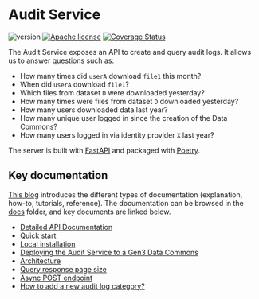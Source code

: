 # Audit Service

![version](https://img.shields.io/github/release/uc-cdis/audit-service.svg) [![Apache license](http://img.shields.io/badge/license-Apache-blue.svg?style=flat)](LICENSE) [![Coverage Status](https://coveralls.io/repos/github/uc-cdis/audit-service/badge.svg?branch=master)](https://coveralls.io/github/uc-cdis/audit-service?branch=master)

The Audit Service exposes an API to create and query audit logs. It allows us to answer questions such as:
- How many times did `userA` download `file1` this month?
- When did `userA` download `file1`?
- Which files from dataset `D` were downloaded yesterday?
- How many times were files from dataset `D` downloaded yesterday?
- How many users downloaded data last year?
- How many unique user logged in since the creation of the Data Commons?
- How many users logged in via identity provider `X` last year?

The server is built with [FastAPI](https://fastapi.tiangolo.com/) and packaged with [Poetry](https://poetry.eustace.io/).

## Key documentation

[This blog](https://documentation.divio.com/introduction/) introduces the different types of documentation (explanation, how-to, tutorials, reference). The documentation can be browsed in the [docs](docs) folder, and key documents are linked below.

* [Detailed API Documentation](http://petstore.swagger.io/?url=https://raw.githubusercontent.com/uc-cdis/audit-service/master/docs/openapi.yaml)
* [Quick start](docs/tutorials/quick_start.md)
* [Local installation](docs/how-to/local_installation.md)
* [Deploying the Audit Service to a Gen3 Data Commons](docs/how-to/deployment.md)
* [Architecture](docs/reference/architecture.md)
* [Query response page size](docs/explanation/query_page_size.md)
* [Async POST endpoint](docs/explanation/async_post.md)
* [How to add a new audit log category?](docs/how-to/add_log_category.md)
